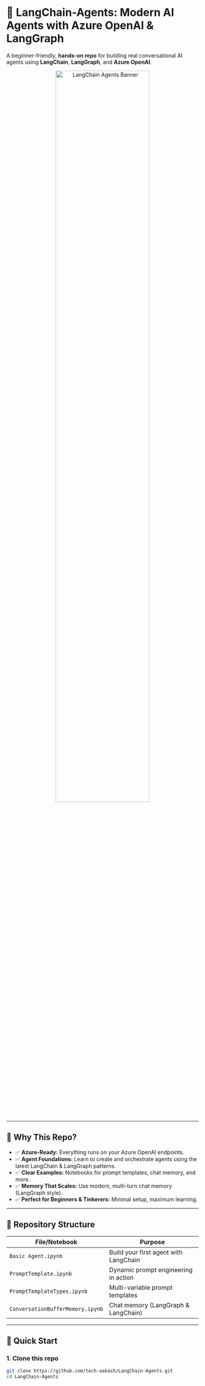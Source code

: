 # 🚀 LangChain-Agents: Modern AI Agents with Azure OpenAI & LangGraph

A beginner-friendly, **hands-on repo** for building real conversational AI agents using **LangChain**, **LangGraph**, and **Azure OpenAI**.

<div align="center">
  <img src="https://github.com/tech-aakash/LangChain-Agents/raw/main/your_logo.png" alt="LangChain Agents Banner" width="70%">
</div>

---

## 🌟 Why This Repo?

- ✅ **Azure-Ready:** Everything runs on your Azure OpenAI endpoints.
- ✅ **Agent Foundations:** Learn to create and orchestrate agents using the latest LangChain & LangGraph patterns.
- ✅ **Clear Examples:** Notebooks for prompt templates, chat memory, and more.
- ✅ **Memory That Scales:** Use modern, multi-turn chat memory (LangGraph style).
- ✅ **Perfect for Beginners & Tinkerers:** Minimal setup, maximum learning.

---

## 📂 Repository Structure

| File/Notebook                  | Purpose                                  |
|--------------------------------|------------------------------------------|
| `Basic Agent.ipynb`            | Build your first agent with LangChain    |
| `PromptTemplate.ipynb`         | Dynamic prompt engineering in action     |
| `PromptTemplateTypes.ipynb`    | Multi-variable prompt templates          |
| `ConversationBufferMemory.ipynb`|  Chat memory (LangGraph & LangChain)    |

---

## 🏁 Quick Start

### 1. **Clone this repo**
```bash
git clone https://github.com/tech-aakash/LangChain-Agents.git
cd LangChain-Agents
